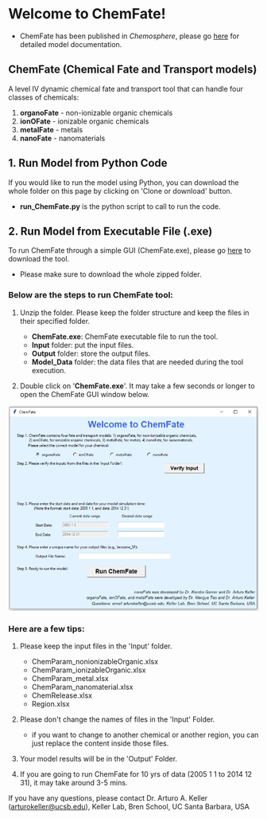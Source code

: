 # Welcome to ChemFate!
* ChemFate has been published in *Chemosphere*, please go [here](https://dx.doi.org/10.1016/j.chemosphere.2020.126897) for detailed model documentation.
## ChemFate (Chemical Fate and Transport models)
A level IV dynamic chemical fate and transport tool that can handle four classes of chemicals:
  1) **organoFate** - non-ionizable organic chemicals
  2) **ionOFate** - ionizable organic chemicals
  3) **metalFate** - metals
  4) **nanoFate** - nanomaterials

## 1. Run Model from Python Code
If you would like to run the model using Python, you can download the whole folder on this page by clicking on 'Clone or download' button.
* **run_ChemFate.py** is the python script to call to run the code.

## 2. Run Model from Executable File (.exe)
To run ChemFate through a simple GUI (ChemFate.exe), 
please go [here](https://drive.google.com/file/d/12zNlE2hnfWgw7UkB04ENNXbtYqvNP7t5/view?usp=sharing) to download the tool.
* Please make sure to download the whole zipped folder.

### Below are the steps to run ChemFate tool:
1. Unzip the folder. Please keep the folder structure and keep the files in their specified folder.
	* **ChemFate.exe**: ChemFate executable file to run the tool.
	* **Input** folder: put the input files.
	* **Output** folder: store the output files.
	* **Model_Data** folder: the data files that are needed during the tool execution.

2. Double click on '**ChemFate.exe**'. It may take a few seconds or longer to open the ChemFate GUI window below.

![ChemFate.exe](https://github.com/klaris-ak/ChemFate/blob/master/Images/chemfate.png "ChemFate.exe")

### Here are a few tips:
1. Please keep the input files in the 'Input' folder.
	- ChemParam_nonionizableOrganic.xlsx
	- ChemParam_ionizableOrganic.xlsx
	- ChemParam_metal.xlsx
	- ChemParam_nanomaterial.xlsx
	- ChemRelease.xlsx
	- Region.xlsx

2. Please don't change the names of files in the 'Input' Folder.
	- if you want to change to another chemical or another region,
	you can just replace the content inside those files.

3. Your model results will be in the 'Output' Folder.

4. If you are going to run ChemFate for 10 yrs of data (2005 1 1 to 2014 12 31),
	it may take around 3-5 mins.

If you have any questions, please contact Dr. Arturo A. Keller (arturokeller@ucsb.edu), Keller Lab, Bren School, UC Santa Barbara, USA
